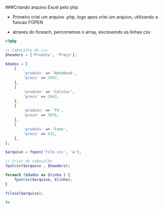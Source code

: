 ###Criando arquivo Excel pelo php

* Primeiro criei um arquivo .php, logo apos criei um arquivo, utilizando a funcao FOPEN

* atraves do foreach, percorremos o array, escrevendo as linhas csv


~~~php
<?php

// Cabeçalho do csv
$headers = ['Produto', 'Preço'];

$dados = [
    [
        'produto' => 'Notebook',
        'preco' => 3587,
    ],
    [
        'produto' => 'Celular',
        'preco' => 2643,
    ],
    [
        'produto' => 'TV',
        'preco' => 5876,
    ],
    [
        'produto' => 'Fone',
        'preco' => 432,
    ],
];

$arquivo = fopen('file.csv', 'w');

// Criar do cabeçalho
fputcsv($arquivo , $headers);

foreach ($dados as $linha ) {
    fputcsv($arquivo, $linha);
}

fclose($arquivo);

?>
~~~